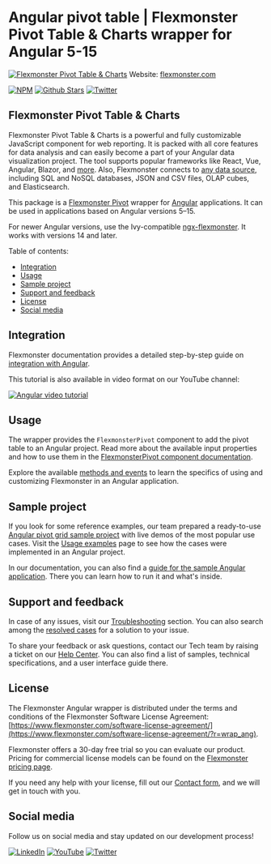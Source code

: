 # Angular pivot table | Flexmonster Pivot Table & Charts wrapper for Angular 5-15
[![Flexmonster Pivot Table & Charts](https://cdn.flexmonster.com/readmes/angular.webp)](https://www.flexmonster.com?r=wrap_ang)
Website: [flexmonster.com](https://www.flexmonster.com?r=wrap_ang)

[![NPM](https://img.shields.io/npm/v/ng-flexmonster)](https://www.npmjs.com/package/ng-flexmonster)
[![Github Stars](https://img.shields.io/github/stars/flexmonster?style=social)](https://github.com/flexmonster) [![Twitter](https://img.shields.io/twitter/follow/Flexmonster?style=social)](https://twitter.com/Flexmonster)
 

## Flexmonster Pivot Table & Charts

Flexmonster Pivot Table & Charts is a powerful and fully customizable JavaScript component for web reporting. It is packed with all core features for data analysis and can easily become a part of your Angular data visualization project. The tool supports popular frameworks like React, Vue, Angular, Blazor, and [more](https://www.flexmonster.com/doc/available-tutorials-integration?r=wrap_ang). Also, Flexmonster connects to [any data source](https://www.flexmonster.com/doc/supported-data-sources?r=wrap_ang), including SQL and NoSQL databases, JSON and CSV files, OLAP cubes, and Elasticsearch. 

This package is a [Flexmonster Pivot](https://www.flexmonster.com?r=wrap_ang) wrapper for [Angular](https://angular.io) applications. It can be used in applications based on Angular versions 5–15.

For newer Angular versions, use the Ivy-compatible [ngx-flexmonster](https://www.npmjs.com/package/ngx-flexmonster). It works with versions 14 and later.


Table of contents:

* [Integration](#integration)
* [Usage](#usage)
* [Sample project](#sample-project)
* [Support and feedback](#support-and-feedback)
* [License](#license)
* [Social media](#social-media)

## Integration

Flexmonster documentation provides a detailed step-by-step guide on [іntegration with Angular](https://www.flexmonster.com/doc/integration-with-angular?r=wrap_ang). 

This tutorial is also available in video format on our YouTube channel:

[![Angular video tutorial](https://static.flexmonster.com/uploads/2023/09/07144220/Screenshot-2023-09-07-at-17.42.09.png)](https://www.youtube.com/watch?v=hbaVewUYZRE&list=PLh8M6vKONZ5WCQu0gUmlvvttH9xUpN-Cs&index=4)


## Usage

The wrapper provides the `FlexmonsterPivot` component to add the pivot table to an Angular project. Read more about the available input properties and how to use them in the [FlexmonsterPivot component documentation](https://www.flexmonster.com/doc/fm-pivot-directive-for-angular?r=wrap_ang).

Explore the available [methods and events](https://www.flexmonster.com/doc/using-methods-and-events-angular?r=wrap_ang) to learn the specifics of using and customizing Flexmonster in an Angular application.

## Sample project

If you look for some reference examples, our team prepared a ready-to-use [Angular pivot grid sample project](https://github.com/flexmonster/pivot-angular?r=wrap_ang) with live demos of the most popular use cases. Visit the [Usage examples](https://www.flexmonster.com/doc/usage-examples-angular?r=wrap_ang) page to see how the cases were implemented in an Angular project.

In our documentation, you can also find a [guide for the sample Angular application](https://www.flexmonster.com/doc/sample-angular-project?r=wrap_ang). There you can learn how to run it and what's inside.



## Support and feedback

In case of any issues, visit our [Troubleshooting](https://www.flexmonster.com/doc/typical-errors?r=wrap_ang) section. You can also search among the [resolved cases](https://www.flexmonster.com/technical-support?r=wrap_ang) for a solution to your issue.

To share your feedback or ask questions, contact our Tech team by raising a ticket on our [Help Center](https://www.flexmonster.com/help-center?r=wrap_ang). You can also find a list of samples, technical specifications, and a user interface guide there.

## License

The Flexmonster Angular wrapper is distributed under the terms and conditions of the Flexmonster Software License Agreement: [https://www.flexmonster.com/software-license-agreement/](https://www.flexmonster.com/software-license-agreement/?r=wrap_ang).

Flexmonster offers a 30-day free trial so you can evaluate our product. Pricing for commercial license models can be found on the [Flexmonster pricing page](https://www.flexmonster.com/pivot-table-editions-and-pricing?/r=wrap_ang).

If you need any help with your license, fill out our [Contact form](https://www.flexmonster.com/contact-our-team/?r=wrap_ang), and we will get in touch with you.

## Social media

Follow us on social media and stay updated on our development process!

[![LinkedIn](https://img.shields.io/badge/LinkedIn-blue?style=for-the-badge&logo=linkedin&logoColor=white)](https://linkedin.com/company/flexmonster) [![YouTube](https://img.shields.io/badge/YouTube-red?style=for-the-badge&logo=youtube&logoColor=white)](https://youtube.com/user/FlexMonsterPivot) [![Twitter](https://img.shields.io/badge/Twitter-blue?style=for-the-badge&logo=twitter&logoColor=white)](https://twitter.com/flexmonster)
